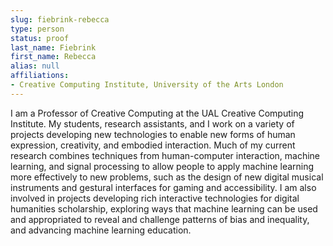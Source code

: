 ```yaml
---
slug: fiebrink-rebecca
type: person
status: proof
last_name: Fiebrink
first_name: Rebecca
alias: null
affiliations:
- Creative Computing Institute, University of the Arts London
---
```


I am a Professor of Creative Computing at the UAL Creative Computing Institute. My students, research assistants, and I work on a variety of projects developing new technologies to enable new forms of human expression, creativity, and embodied interaction. Much of my current research combines techniques from human-computer interaction, machine learning, and signal processing to allow people to apply machine learning more effectively to new problems, such as the design of new digital musical instruments and gestural interfaces for gaming and accessibility. I am also involved in projects developing rich interactive technologies for digital humanities scholarship, exploring ways that machine learning can be used and appropriated to reveal and challenge patterns of bias and inequality, and advancing machine learning education.